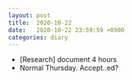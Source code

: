 ```yaml
---
layout: post
title:  2020-10-22
date:   2020-10-22 23:59:59 +0900
categories: diary
---
```


- [Research] document 4 hours
- Normal Thursday. Accept..ed?